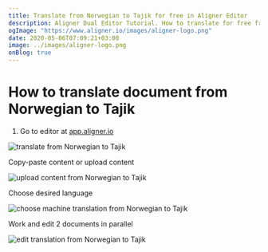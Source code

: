 ```yaml
---
title: Translate from Norwegian to Tajik for free in Aligner Editor
description: Aligner Dual Editor Tutorial. How to translate for free from Norwegian to Tajik. Aligner is multilingual document management platform. 
ogImage: "https://www.aligner.io/images/aligner-logo.png"
date: 2020-05-06T07:09:21+03:00
image: ../images/aligner-logo.png
onBlog: true
---
```


# How to translate document from Norwegian to Tajik

1. Go to editor at [app.aligner.io](https://app.aligner.io "Aligner App web page")

![translate from Norwegian to Tajik](../aligner-blank-editor.png "translate from Norwegian to Tajik")

Copy-paste content or upload content

![upload content from Norwegian to Tajik](../aligner-uploaded-document.png "upload content from Norwegian to Tajik")

Choose desired language

![choose machine translation from Norwegian to Tajik](../aligner-language-dropdown.png "choose machine translation from Norwegian to Tajik")

Work and edit 2 documents in parallel

![edit translation from Norwegian to Tajik](../aligner-double-sitded-editor.png "edit translation from Norwegian to Tajik")


